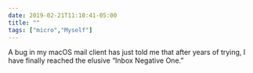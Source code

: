 ```yaml
---
date: 2019-02-21T11:10:41-05:00
title: ""
tags: ["micro","Myself"]
---
```

A bug in my macOS mail client has just told me that after years of trying, I have finally reached the elusive “Inbox Negative One.”
